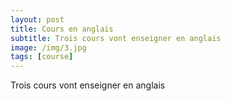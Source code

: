 ```yaml
---
layout: post
title: Cours en anglais
subtitle: Trois cours vont enseigner en anglais
image: /img/3.jpg
tags: [course]
---
```


Trois cours vont enseigner en anglais
